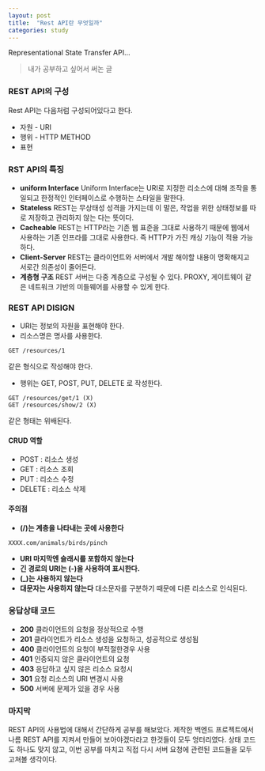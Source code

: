 ```yaml
---
layout: post
title:  "Rest API란 무엇일까"
categories: study
---
```


Representational State Transfer API...

> 내가 공부하고 싶어서 써논 글

### REST API의 구성
Rest API는 다음처럼 구성되어있다고 한다.
- 자원 - URI
- 행위 - HTTP METHOD
- 표현

### RST API의 특징
- **uniform Interface**
Uniform Interface는 URI로 지정한 리소스에 대해 조작을 통일되고 한정적인 인터페이스로 수행하는 스타일을 말한다. 
- **Stateless**
REST는 무상태성 성격을 가지는데 이 말은, 작업을 위한 상태정보를 따로 저장하고 관리하지 않는 다는 뜻이다.
- **Cacheable**
REST는 HTTP라는 기존 웹 표준을 그대로 사용하기 때문에 웹에서 사용하는 기존 인프라를 그대로 사용한다. 즉 HTTP가 가진 캐싱 기능이 적용 가능하다.
- **Client-Server**
REST는 클라이언트와 서버에서 개발 해야할 내용이 명확해지고 서로간 의존성이 줄어든다.
- **계층형 구조**
REST 서버는 다중 계층으로 구성될 수 있다. PROXY, 게이트웨이 같은 네트워크 기반의 미들웨어를 사용할 수 있게 한다.

### REST API DISIGN
- URI는 정보의 자원을 표현해야 한다. 
- 리소스명은 명사를 사용한다.
```
GET /resources/1
```
같은 형식으로 작성해야 한다.
- 행위는 GET, POST, PUT, DELETE 로 작성한다.
```
GET /resources/get/1 (X)
GET /resources/show/2 (X)
```
같은 형태는 위배된다.

#### CRUD 역할
- POST : 리소스 생성
- GET : 리소스 조회
- PUT : 리소스 수정
- DELETE : 리소스 삭제

#### 주의점
- **(/)는 계층을 나타내는 곳에 사용한다**
```
XXXX.com/animals/birds/pinch
```
- **URI 마지막엔 슬래시를 포함하지 않는다**
- **긴 경로의 URI는 (-)을 사용하여 표시한다.**
- **(_)는 사용하지 않는다**
- **대문자는 사용하지 않는다**
대소문자를 구분하기 때문에 다른 리소스로 인식된다.

### 응답상태 코드
- **200**
클라이언트의 요청을 정상적으로 수행
- **201**
클라이언트가 리소스 생성을 요청하고, 성공적으로 생성됨
- **400**
클라이언트의 요청이 부적절한경우 사용
- **401**
인증되지 않은 클라이언트의 요청
- **403**
응답하고 싶지 않은 리소스 요청시
- **301**
요청 리소스의 URI 변경시 사용
- **500**
서버에 문제가 있을 경우 사용

### 마지막
REST API의 사용법에 대해서 간단하게 공부를 해보았다. 제작한 백엔드 프로젝트에서 나름 REST API를 지켜서 만들어 보아야겠다라고 한것들이 모두 엉터리였다. 상태 코드도 하나도 맞지 않고, 이번 공부를 마치고 직접 다시 서버 요청에 관련된 코드들을 모두 고쳐볼 생각이다.
